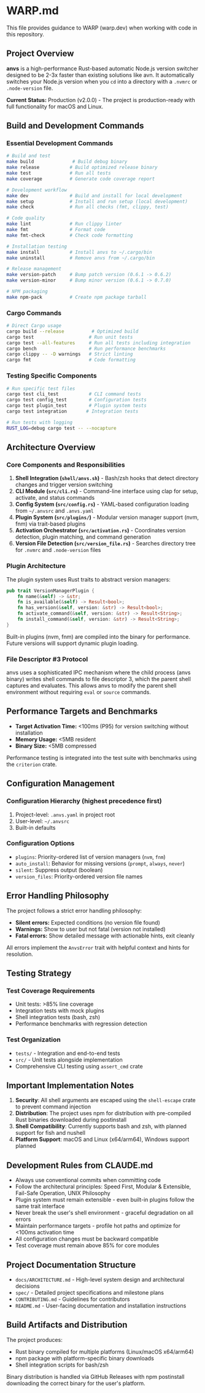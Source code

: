 # WARP.md

This file provides guidance to WARP (warp.dev) when working with code in this repository.

## Project Overview

**anvs** is a high-performance Rust-based automatic Node.js version switcher designed to be 2-3x faster than existing solutions like avn. It automatically switches your Node.js version when you `cd` into a directory with a `.nvmrc` or `.node-version` file.

**Current Status:** Production (v2.0.0) - The project is production-ready with full functionality for macOS and Linux.

## Build and Development Commands

### Essential Development Commands

```bash
# Build and test
make build              # Build debug binary
make release           # Build optimized release binary
make test              # Run all tests
make coverage          # Generate code coverage report

# Development workflow
make dev               # Build and install for local development
make setup             # Install and run setup (local development)
make check             # Run all checks (fmt, clippy, test)

# Code quality
make lint              # Run clippy linter
make fmt               # Format code
make fmt-check         # Check code formatting

# Installation testing
make install           # Install anvs to ~/.cargo/bin
make uninstall         # Remove anvs from ~/.cargo/bin

# Release management
make version-patch     # Bump patch version (0.6.1 -> 0.6.2)
make version-minor     # Bump minor version (0.6.1 -> 0.7.0)

# NPM packaging
make npm-pack          # Create npm package tarball
```

### Cargo Commands

```bash
# Direct Cargo usage
cargo build --release          # Optimized build
cargo test                    # Run unit tests
cargo test --all-features     # Run all tests including integration
cargo bench                   # Run performance benchmarks
cargo clippy -- -D warnings   # Strict linting
cargo fmt                     # Code formatting
```

### Testing Specific Components

```bash
# Run specific test files
cargo test cli_test           # CLI command tests
cargo test config_test        # Configuration tests
cargo test plugin_test        # Plugin system tests
cargo test integration       # Integration tests

# Run tests with logging
RUST_LOG=debug cargo test -- --nocapture
```

## Architecture Overview

### Core Components and Responsibilities

1. **Shell Integration (`shell/anvs.sh`)** - Bash/zsh hooks that detect directory changes and trigger version switching
2. **CLI Module (`src/cli.rs`)** - Command-line interface using clap for setup, activate, and status commands
3. **Config System (`src/config.rs`)** - YAML-based configuration loading from `~/.anvsrc` and `.anvs.yaml`
4. **Plugin System (`src/plugins/`)** - Modular version manager support (nvm, fnm) via trait-based plugins
5. **Activation Orchestrator (`src/activation.rs`)** - Coordinates version detection, plugin matching, and command generation
6. **Version File Detection (`src/version_file.rs`)** - Searches directory tree for `.nvmrc` and `.node-version` files

### Plugin Architecture

The plugin system uses Rust traits to abstract version managers:

```rust
pub trait VersionManagerPlugin {
    fn name(&self) -> &str;
    fn is_available(&self) -> Result<bool>;
    fn has_version(&self, version: &str) -> Result<bool>;
    fn activate_command(&self, version: &str) -> Result<String>;
    fn install_command(&self, version: &str) -> Result<String>;
}
```

Built-in plugins (nvm, fnm) are compiled into the binary for performance. Future versions will support dynamic plugin loading.

### File Descriptor #3 Protocol

anvs uses a sophisticated IPC mechanism where the child process (anvs binary) writes shell commands to file descriptor 3, which the parent shell captures and evaluates. This allows anvs to modify the parent shell environment without requiring `eval` or `source` commands.

## Performance Targets and Benchmarks

- **Target Activation Time:** <100ms (P95) for version switching without installation
- **Memory Usage:** <5MB resident
- **Binary Size:** <5MB compressed

Performance testing is integrated into the test suite with benchmarks using the `criterion` crate.

## Configuration Management

### Configuration Hierarchy (highest precedence first)
1. Project-level: `.anvs.yaml` in project root
2. User-level: `~/.anvsrc`
3. Built-in defaults

### Configuration Options
- `plugins`: Priority-ordered list of version managers (`nvm`, `fnm`)
- `auto_install`: Behavior for missing versions (`prompt`, `always`, `never`)
- `silent`: Suppress output (boolean)
- `version_files`: Priority-ordered version file names

## Error Handling Philosophy

The project follows a strict error handling philosophy:
- **Silent errors:** Expected conditions (no version file found)
- **Warnings:** Show to user but not fatal (version not installed)
- **Fatal errors:** Show detailed message with actionable hints, exit cleanly

All errors implement the `AnvsError` trait with helpful context and hints for resolution.

## Testing Strategy

### Test Coverage Requirements
- Unit tests: >85% line coverage
- Integration tests with mock plugins
- Shell integration tests (bash, zsh)
- Performance benchmarks with regression detection

### Test Organization
- `tests/` - Integration and end-to-end tests
- `src/` - Unit tests alongside implementation
- Comprehensive CLI testing using `assert_cmd` crate

## Important Implementation Notes

1. **Security**: All shell arguments are escaped using the `shell-escape` crate to prevent command injection
2. **Distribution**: The project uses npm for distribution with pre-compiled Rust binaries downloaded during postinstall
3. **Shell Compatibility**: Currently supports bash and zsh, with planned support for fish and nushell
4. **Platform Support**: macOS and Linux (x64/arm64), Windows support planned

## Development Rules from CLAUDE.md

- Always use conventional commits when committing code
- Follow the architectural principles: Speed First, Modular & Extensible, Fail-Safe Operation, UNIX Philosophy
- Plugin system must remain extensible - even built-in plugins follow the same trait interface
- Never break the user's shell environment - graceful degradation on all errors
- Maintain performance targets - profile hot paths and optimize for <100ms activation time
- All configuration changes must be backward compatible
- Test coverage must remain above 85% for core modules

## Project Documentation Structure

- `docs/ARCHITECTURE.md` - High-level system design and architectural decisions
- `spec/` - Detailed project specifications and milestone plans
- `CONTRIBUTING.md` - Guidelines for contributors
- `README.md` - User-facing documentation and installation instructions

## Build Artifacts and Distribution

The project produces:
- Rust binary compiled for multiple platforms (Linux/macOS x64/arm64)
- npm package with platform-specific binary downloads
- Shell integration scripts for bash/zsh

Binary distribution is handled via GitHub Releases with npm postinstall downloading the correct binary for the user's platform.